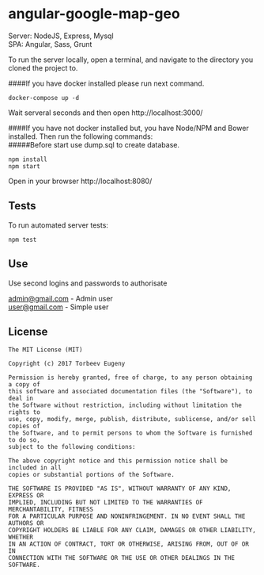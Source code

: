 angular-google-map-geo
========================

Server: NodeJS, Express, Mysql <br>
SPA: Angular, Sass, Grunt

To run the server locally, open a terminal, and navigate to the directory you cloned the project to. 

####If you have docker installed please run next command.
```
docker-compose up -d
```
Wait serveral seconds and then open http://localhost:3000/

####If you have not docker installed but, you have Node/NPM and Bower installed. Then run the following commands: <br>
#####Before start use dump.sql to create database. <br>
```
npm install
npm start
```
Open in your browser http://localhost:8080/

## Tests
To run automated server tests:
```
npm test
```

## Use
Use second logins and passwords to authorisate

admin@gmail.com - Admin user <br>
user@gmail.com - Simple user

## License
```
The MIT License (MIT)

Copyright (c) 2017 Torbeev Eugeny

Permission is hereby granted, free of charge, to any person obtaining a copy of
this software and associated documentation files (the "Software"), to deal in
the Software without restriction, including without limitation the rights to
use, copy, modify, merge, publish, distribute, sublicense, and/or sell copies of
the Software, and to permit persons to whom the Software is furnished to do so,
subject to the following conditions:

The above copyright notice and this permission notice shall be included in all
copies or substantial portions of the Software.

THE SOFTWARE IS PROVIDED "AS IS", WITHOUT WARRANTY OF ANY KIND, EXPRESS OR
IMPLIED, INCLUDING BUT NOT LIMITED TO THE WARRANTIES OF MERCHANTABILITY, FITNESS
FOR A PARTICULAR PURPOSE AND NONINFRINGEMENT. IN NO EVENT SHALL THE AUTHORS OR
COPYRIGHT HOLDERS BE LIABLE FOR ANY CLAIM, DAMAGES OR OTHER LIABILITY, WHETHER
IN AN ACTION OF CONTRACT, TORT OR OTHERWISE, ARISING FROM, OUT OF OR IN
CONNECTION WITH THE SOFTWARE OR THE USE OR OTHER DEALINGS IN THE SOFTWARE.
```
